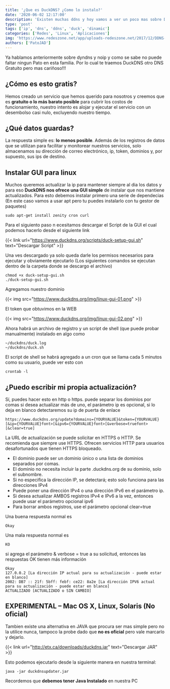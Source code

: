 ```yaml
---
title: '¿Que es DuckDNS? ¿Como lo instalo?'
date: '2020-06-02 12:17:00'
description: 'Existen muchas ddns y hoy vamos a ver un poco mas sobre DuckDNS un DDNS gratuito muy util en estos dias'
type: 'post'
tags: ['ip', 'dns', 'ddns', 'duck', 'dinamic']
categories: ['Redes', 'Linux', 'Aplicaciones']
img: 'https://www.redeszone.net/app/uploads-redeszone.net/2017/12/DDNS-Duck-DNS.png'
authors: ['PatoJAD']
---
```


Ya hablamos anteriormente sobre dyndns y noip y como se sabe no puede faltar ningun Pato en esta familia. Por lo cual te traemos DuckDNS otro DNS Gratuito pero mas cariñoso!!!

## ¿Cómo es esto gratis?

Hemos creado un servicio que hemos querido para nosotros y creemos que es **gratuito o lo más barato posible** para cubrir los costos de funcionamiento, nuestro intento es alojar y ejecutar el servicio con un desembolso casi nulo, excluyendo nuestro tiempo.

## ¿Qué datos guardas?

La respuesta simple es: **lo menos posible**. Además de los registros de datos que se utilizan para facilitar y monitorear nuestros servicios, solo almacenamos su dirección de correo electrónico, ip, token, dominios y, por supuesto, sus ips de destino.

## Instalar GUI para linux

Muchos queremos actualizar la ip para mantener siempre al dia los datos y para eso **DuckDNS nos ofrece una GUI simple** de instalar que nos mantiene actualizados. Para esto debemos instalar primero una serie de dependecias (En este caso vamos a usar apt pero tu puedes instalarlo con tu gestor de paquetes)

    sudo apt-get install zenity cron curl

Para el siguiento paso n ecesitamos descargar el Script de la GUI el cual podemos hacerlo desde el siguiente link

{{< link url="https://www.duckdns.org/scripts/duck-setup-gui.sh" text="Descargar Script" >}}

Una ves descargado ya solo queda darle los permisos necesarios para ejecutar y obviamente ejecutarlo (Los siguientes comandos se ejecutan dentro de la carpeta donde se descargo el archivo)

    chmod +x duck-setup-gui.sh
    ./duck-setup-gui.sh

Agregamos nuestro dominio

{{< img src="https://www.duckdns.org/img/linux-gui-01.png" >}}

El token que obtuvimos en la WEB

{{< img src="https://www.duckdns.org/img/linux-gui-02.png" >}}

Ahora habrá un archivo de registro y un script de shell (que puede probar manualmente) instalado en algo como

    ~/duckdns/duck.log
    ~/duckdns/duck.sh

El script de shell se habrá agregado a un cron que se llama cada 5 minutos como su usuario, puede ver esto con

    crontab -l

## ¿Puedo escribir mi propia actualización?

Sí, puedes hacer esto en http o https. puede separar los dominios por comas si desea actualizar más de uno, el parámetro ip es opcional, si lo deja en blanco detectaremos su ip de puerta de enlace

    https://www.duckdns.org/update?domains={YOURVALUE}&token={YOURVALUE}[&ip={YOURVALUE}font>[&ipv6={YOURVALUE}font>[&verbose=truefont>[&clear=true]

La URL de actualización se puede solicitar en HTTPS o HTTP. Se recomienda que siempre use HTTPS. Ofrecen servicios HTTP para usuarios desafortunados que tienen HTTPS bloqueado.

-   El dominio puede ser un dominio único o una lista de dominios separados por comas.
-   El dominio no necesita incluir la parte .duckdns.org de su dominio, solo el subnombre.
-   Si no especifica la dirección IP, se detectará; esto solo funciona para las direcciones IPv4
-   Puede poner una dirección IPv4 o una dirección IPv6 en el parámetro ip.
-   Si desea actualizar AMBOS registros IPv4 e IPv6 a la vez, entonces puede usar el parámetro opcional ipv6
-   Para borrar ambos registros, use el parámetro opcional clear=true

Una buena respuesta normal es

    Okay

Una mala respuesta normal es

    KO

si agrega el parámetro & verbose = true a su solicitud, entonces las respuestas OK tienen más información

    Okay
    127.0.0.2 [La dirección IP actual para su actualización - puede estar en blanco]
    2002: DB7 :: 21f: 5bff: febf: ce22: 8a2e [La dirección IPV6 actual para su actualización - puede estar en blanco]
    ACTUALIZADO [ACTUALIZADO o SIN CAMBIO]

## EXPERIMENTAL – Mac OS X, Linux, Solaris (No oficial)

Tambien existe una alternativa en JAVA que procura ser mas simple pero no la utilice nunca, tampoco la probe dado que **no es oficial** pero vale marcarlo y dejarlo.

{{< link url="http://etx.ca/downloads/duckdns.jar" text="Descargar JAR" >}}

Esto podemos ejecutarlo desde la siguiente manera en nuestra terminal:

    java -jar duckdnsupdater.jar

Recordemos que **debemos tener Java Instalado** en nuestra PC
